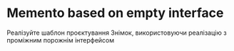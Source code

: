 # Memento based on empty interface

Реалізуйте шаблон проєктування Знімок, використовуючи реалізацію з проміжним порожнім інтерфейсом
